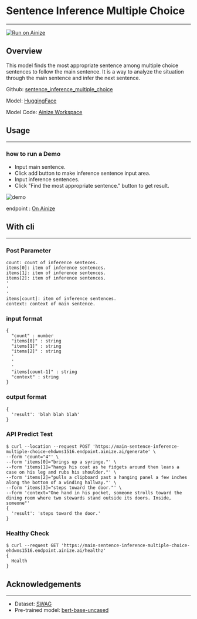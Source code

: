 # Sentence Inference Multiple Choice
---
[![Run on Ainize](https://ainize.ai/images/run_on_ainize_button.svg)](https://ainize.web.app/redirect?git_repo=https://github.com/ehdwns1516/sentence_inference_multiple_choice)

## Overview
This model finds the most appropriate sentence among multiple choice sentences to follow the main sentence. It is a way to analyze the situation through the main sentence and infer the next sentence.

Github: [sentence_inference_multiple_choice](https://github.com/ehdwns1516/sentence_inference_multiple_choice)

Model: [HuggingFace](https://huggingface.co/ehdwns1516/bert-base-uncased_SWAG)

Model Code: [Ainize Workspace](https://ainize.ai/workspace/create?imageId=hnj95592adzr02xPTqss&git=https://github.com/ehdwns1516/Multiple_choice_SWAG_finetunning)

## Usage
---
### how to run a Demo

* Input main sentence.
* Click add button to make inference sentence input area.
* Input inference sentences.
* Click "Find the most appropriate sentence." button to get result.

![demo](https://user-images.githubusercontent.com/85500873/128327238-8a3c52df-655a-4f1b-9238-13bf00ba51e2.png)

endpoint : [On Ainize](https://main-sentence-inference-multiple-choice-ehdwns1516.endpoint.ainize.ai/)


## With cli
---
### Post Parameter
```
count: count of inference senteces.
items[0]: item of inference sentences.
items[1]: item of inference sentences.
items[2]: item of inference sentences.
'
'
'
items[count]: item of inference sentences.
context: context of main sentence.
```

### input format
```
{
  "count" : number
  "items[0]" : string
  "items[1]" : string
  "items[2]" : string
  '
  '
  '
  "items[count-1]" : string
  "context" : string
}
```

### output format
```
{
  'result': 'blah blah blah'
}
```

### API Predict Test
```
$ curl --location --request POST 'https://main-sentence-inference-multiple-choice-ehdwns1516.endpoint.ainize.ai/generate' \
--form 'count="4"' \
--form 'items[0]="brings up a syringe."' \
--form 'items[1]="hangs his coat as he fidgets around then leans a case on his leg and rubs his shoulder."' \
--form 'items[2]="pulls a clipboard past a hanging panel a few inches along the bottom of a winding hallway."' \
--form 'items[3]="steps toward the door."' \
--form 'context="One hand in his pocket, someone strolls toward the dining room where two stewards stand outside its doors. Inside, someone"'
{
  'result': 'steps toward the door.'
}
```

### Healthy Check
```
$ curl --request GET 'https://main-sentence-inference-multiple-choice-ehdwns1516.endpoint.ainize.ai/healthz'
{
  Health
}
```

## Acknowledgements
---
* Dataset: [SWAG](https://huggingface.co/datasets/swag)
* Pre-trained model: [bert-base-uncased](https://huggingface.co/bert-base-uncased)

